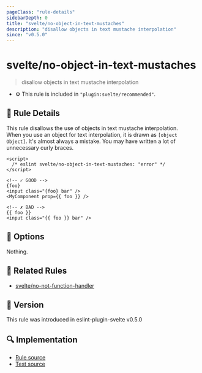 ```yaml
---
pageClass: "rule-details"
sidebarDepth: 0
title: "svelte/no-object-in-text-mustaches"
description: "disallow objects in text mustache interpolation"
since: "v0.5.0"
---
```


# svelte/no-object-in-text-mustaches

> disallow objects in text mustache interpolation

- :gear: This rule is included in `"plugin:svelte/recommended"`.

## :book: Rule Details

This rule disallows the use of objects in text mustache interpolation.\
When you use an object for text interpolation, it is drawn as `[object Object]`. It's almost always a mistake. You may have written a lot of unnecessary curly braces.

<ESLintCodeBlock>

<!--eslint-skip-->

```svelte
<script>
  /* eslint svelte/no-object-in-text-mustaches: "error" */
</script>

<!-- ✓ GOOD -->
{foo}
<input class="{foo} bar" />
<MyComponent prop={{ foo }} />

<!-- ✗ BAD -->
{{ foo }}
<input class="{{ foo }} bar" />
```

</ESLintCodeBlock>

## :wrench: Options

Nothing.

## :couple: Related Rules

- [svelte/no-not-function-handler]

[svelte/no-not-function-handler]: ./no-not-function-handler.md

## :rocket: Version

This rule was introduced in eslint-plugin-svelte v0.5.0

## :mag: Implementation

- [Rule source](https://github.com/ota-meshi/eslint-plugin-svelte/blob/main/src/rules/no-object-in-text-mustaches.ts)
- [Test source](https://github.com/ota-meshi/eslint-plugin-svelte/blob/main/tests/src/rules/no-object-in-text-mustaches.ts)
